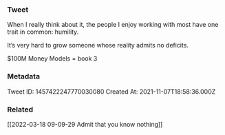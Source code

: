 ### Tweet
When I really think about it, the people I enjoy working with most have one trait in common: humility. 

It’s very hard to grow someone whose reality admits no deficits.

$100M Money Models = book 3

### Metadata
Tweet ID: 1457422247770030080
Created At: 2021-11-07T18:58:36.000Z

### Related
[[2022-03-18 09-09-29 Admit that you know nothing]]

